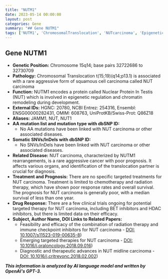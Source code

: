 ```yaml
---
title: "NUTM1"
date: 2023-05-14 00:00:00
layout: post
categories: Gene
summary: "## Gene NUTM1"
tags: ['NUTM1', 'ChromosomalTranslocation', 'NUTcarcinoma', 'EpigeneticRegulation', 'TargetedTherapy', 'PoorPrognosis', 'BETinhibitors', 'HDACinhibitors']
---
```


## Gene NUTM1
- **Genetic Position:** Chromosome 15q14; base pairs 32722686 to 32730709
- **Pathology:** Chromosomal Translocation t(15;19)(q14;p13.1) is associated with a rare aggressive form of squamous cell carcinoma called NUT carcinoma
- **Function:** NUTM1 encodes a protein called Nuclear Protein In Testis (NUT) which is involved in epigenetic regulation and chromatin remodeling during development.
- **External IDs:** HGNC: 20780, NCBI Entrez: 254316, Ensembl: ENSG00000282431, OMIM: 608763, UniProtKB/Swiss-Prot: Q86Z18
- **Aliases:** JAMM1, NUT, NUT1 
- **AA mutation list and mutation type with dbSNP ID:**
    - No AA mutations have been linked with NUT carcinoma or other associated diseases.
- **Somatic SNVs/InDels with dbSNP ID:**
    - No SNVs/InDels have been linked with NUT carcinoma or other associated diseases.
- **Related Disease:** NUT carcinoma, characterized by NUTM1 rearrangements, is a rare aggressive cancer with poor prognosis. It affects various organs, and identification of the translocation partner is crucial for diagnosis.
- **Treatment and Prognosis:** There are no specific targeted treatments for NUT carcinoma. Treatment is limited to chemotherapy and radiation therapy, which have shown poor response rates and overall survival. The prognosis for NUT carcinoma is generally poor, with a median survival of less than one year.
- **Drug Response:** There are a few clinical trials ongoing for potential targeted therapy for NUT carcinoma, including BET inhibitors and HDAC inhibitors, but there is limited data on their efficacy. 
- **Subject, Author Name, DOI Links to Related Papers:**
    - Feasibility and efficacy of the combination of radiation therapy and immune checkpoint inhibitors for NUT carcinoma - [DOI: 10.1007/s11523-019-00635-8](https://doi.org/10.1007/s11523-019-00635-8))
    - Emerging targeted therapies for NUT carcinoma - [DOI: 10.1016/j.oraloncology.2018.09.016](https://doi.org/10.1016/j.oraloncology.2018.09.016))
    - Diagnostic and therapeutic advances in NUT midline carcinoma - [DOI: 10.1016/j.critrevonc.2018.02.002](https://doi.org/10.1016/j.critrevonc.2018.02.002))

**_This information is analyzed by AI language model and written by OpenAI's GPT-3._**